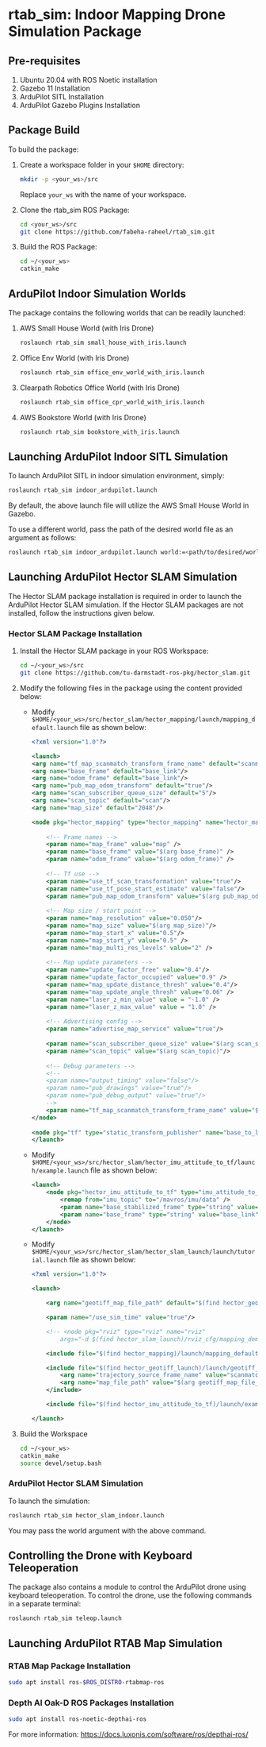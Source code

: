 # rtab_sim: Indoor Mapping Drone Simulation Package

## Pre-requisites

1. Ubuntu 20.04 with ROS Noetic installation
2. Gazebo 11 Installation
3. ArduPilot SITL Installation
4. ArduPilot Gazebo Plugins Installation

## Package Build

To build the package: 

1.  Create a workspace folder in your ```$HOME``` directory:
    ```bash
    mkdir -p <your_ws>/src
    ```
    Replace ```your_ws``` with the name of your workspace.

2.  Clone the rtab_sim ROS Package:
    ```bash
    cd <your_ws>/src
    git clone https://github.com/fabeha-raheel/rtab_sim.git
    ```

3.  Build the ROS Package:
    ```bash
    cd ~/<your_ws>
    catkin_make
    ```

## ArduPilot Indoor Simulation Worlds
The package contains the following worlds that can be readily launched:
1.  AWS Small House World (with Iris Drone)
    ```bash
    roslaunch rtab_sim small_house_with_iris.launch
    ```
2.  Office Env World (with Iris Drone)
    ```bash
    roslaunch rtab_sim office_env_world_with_iris.launch
    ```
3.  Clearpath Robotics Office World (with Iris Drone)
    ```bash
    roslaunch rtab_sim office_cpr_world_with_iris.launch
    ```
4.  AWS Bookstore World (with Iris Drone)
    ```bash
    roslaunch rtab_sim bookstore_with_iris.launch
    ```

## Launching ArduPilot Indoor SITL Simulation
To launch ArduPilot SITL in indoor simulation environment, simply:
```bash
roslaunch rtab_sim indoor_ardupilot.launch
```

By default, the above launch file will utilize the AWS Small House World in Gazebo. 

To use a different world, pass the path of the desired world file as an argument as follows:
```bash
roslaunch rtab_sim indoor_ardupilot.launch world:=<path/to/desired/world/file>
```

## Launching ArduPilot Hector SLAM Simulation
The Hector SLAM package installation is required in order to launch the ArduPilot Hector SLAM simulation. If the Hector SLAM packages are not installed, follow the instructions given below.

### Hector SLAM Package Installation

1.  Install the Hector SLAM package in your ROS Workspace:
    ```bash
    cd ~/<your_ws>/src
    git clone https://github.com/tu-darmstadt-ros-pkg/hector_slam.git
    ```
2.  Modify the following files in the package using the content provided below:
    
    -   Modify ```$HOME/<your_ws>/src/hector_slam/hector_mapping/launch/mapping_default.launch``` file as shown below:
        ```xml
        <?xml version="1.0"?>

        <launch>
        <arg name="tf_map_scanmatch_transform_frame_name" default="scanmatcher_frame"/>
        <arg name="base_frame" default="base_link"/>
        <arg name="odom_frame" default="base_link"/>
        <arg name="pub_map_odom_transform" default="true"/>
        <arg name="scan_subscriber_queue_size" default="5"/>
        <arg name="scan_topic" default="scan"/>
        <arg name="map_size" default="2048"/>
        
        <node pkg="hector_mapping" type="hector_mapping" name="hector_mapping" output="screen">
            
            <!-- Frame names -->
            <param name="map_frame" value="map" />
            <param name="base_frame" value="$(arg base_frame)" />
            <param name="odom_frame" value="$(arg odom_frame)" />
            
            <!-- Tf use -->
            <param name="use_tf_scan_transformation" value="true"/>
            <param name="use_tf_pose_start_estimate" value="false"/>
            <param name="pub_map_odom_transform" value="$(arg pub_map_odom_transform)"/>
            
            <!-- Map size / start point -->
            <param name="map_resolution" value="0.050"/>
            <param name="map_size" value="$(arg map_size)"/>
            <param name="map_start_x" value="0.5"/>
            <param name="map_start_y" value="0.5" />
            <param name="map_multi_res_levels" value="2" />
            
            <!-- Map update parameters -->
            <param name="update_factor_free" value="0.4"/>
            <param name="update_factor_occupied" value="0.9" />    
            <param name="map_update_distance_thresh" value="0.4"/>
            <param name="map_update_angle_thresh" value="0.06" />
            <param name="laser_z_min_value" value = "-1.0" />
            <param name="laser_z_max_value" value = "1.0" />
            
            <!-- Advertising config --> 
            <param name="advertise_map_service" value="true"/>
            
            <param name="scan_subscriber_queue_size" value="$(arg scan_subscriber_queue_size)"/>
            <param name="scan_topic" value="$(arg scan_topic)"/>
            
            <!-- Debug parameters -->
            <!--
            <param name="output_timing" value="false"/>
            <param name="pub_drawings" value="true"/>
            <param name="pub_debug_output" value="true"/>
            -->
            <param name="tf_map_scanmatch_transform_frame_name" value="$(arg tf_map_scanmatch_transform_frame_name)" />
        </node>
            
        <node pkg="tf" type="static_transform_publisher" name="base_to_laser_broadcaster" args="0 0 0 0 0 0 base_link laser 100" />
        </launch>
        ```
    
    -   Modify ```$HOME/<your_ws>/src/hector_slam/hector_imu_attitude_to_tf/launch/example.launch``` file as shown below:
        ```xml
        <launch>
            <node pkg="hector_imu_attitude_to_tf" type="imu_attitude_to_tf_node" name="imu_attitude_to_tf_node" output="screen">
                <remap from="imu_topic" to="/mavros/imu/data" />
                <param name="base_stabilized_frame" type="string" value="base_stabilized" />
                <param name="base_frame" type="string" value="base_link" />
            </node>
        </launch>
        ```

    -   Modify ```$HOME/<your_ws>/src/hector_slam/hector_slam_launch/launch/tutorial.launch``` file as shown below:
        ```xml
        <?xml version="1.0"?>

        <launch>

            <arg name="geotiff_map_file_path" default="$(find hector_geotiff)/maps"/>

            <param name="/use_sim_time" value="true"/>

            <!-- <node pkg="rviz" type="rviz" name="rviz"
                args="-d $(find hector_slam_launch)/rviz_cfg/mapping_demo.rviz"/> -->

            <include file="$(find hector_mapping)/launch/mapping_default.launch"/>

            <include file="$(find hector_geotiff_launch)/launch/geotiff_mapper.launch">
                <arg name="trajectory_source_frame_name" value="scanmatcher_frame"/>
                <arg name="map_file_path" value="$(arg geotiff_map_file_path)"/>
            </include>

            <include file="$(find hector_imu_attitude_to_tf)/launch/example.launch"/>

        </launch>
        ```

3.  Build the Workspace
    ```bash
    cd ~/<your_ws>
    catkin_make
    source devel/setup.bash
    ```

### ArduPilot Hector SLAM Simulation
To launch the simulation:
```bash
roslaunch rtab_sim hector_slam_indoor.launch
```
You may pass the world argument with the above command.

## Controlling the Drone with Keyboard Teleoperation
The package also contains a module to control the ArduPilot drone using keyboard teleoperation. To control the drone, use the following commands in a separate terminal:
```bash
roslaunch rtab_sim teleop.launch
```

## Launching ArduPilot RTAB Map Simulation

### RTAB Map Package Installation

```bash
sudo apt install ros-$ROS_DISTRO-rtabmap-ros
```


### Depth AI Oak-D ROS Packages Installation

```bash
sudo apt install ros-noetic-depthai-ros
```
For more information: https://docs.luxonis.com/software/ros/depthai-ros/
